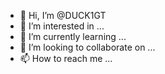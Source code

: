 - 👋 Hi, I’m @DUCK1GT
- 👀 I’m interested in ...
- 🌱 I’m currently learning ...
- 💞️ I’m looking to collaborate on ...
- 📫 How to reach me ...

<!---
DUCK1GT/DUCK1GT is a ✨ special ✨ repository because its `README.md` (this file) appears on your GitHub profile.
You can click the Preview link to take a look at your changes.
--->
